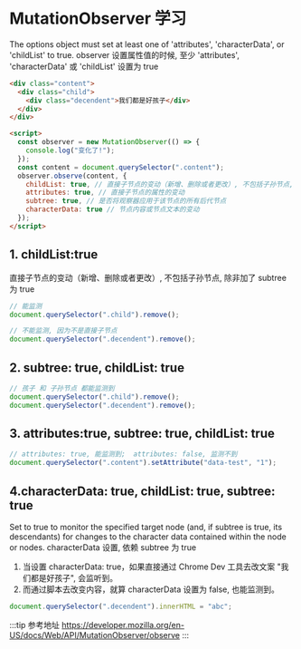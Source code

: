 # MutationObserver 学习

The options object must set at least one of 'attributes', 'characterData', or 'childList' to true.
observer 设置属性值的时候, 至少 'attributes', 'characterData' 或 'childList' 设置为 true

```html
<div class="content">
  <div class="child">
    <div class="decendent">我们都是好孩子</div>
  </div>
</div>

<script>
  const observer = new MutationObserver(() => {
    console.log("变化了!");
  });
  const content = document.querySelector(".content");
  observer.observe(content, {
    childList: true, // 直接子节点的变动（新增、删除或者更改）, 不包括子孙节点, 除非加了 subtree 为true
    attributes: true, // 直接子节点的属性的变动
    subtree: true, // 是否将观察器应用于该节点的所有后代节点
    characterData: true // 节点内容或节点文本的变动
  });
</script>
```

## 1. childList:true

直接子节点的变动（新增、删除或者更改）, 不包括子孙节点, 除非加了 subtree 为 true

```js
// 能监测
document.querySelector(".child").remove();

// 不能监测, 因为不是直接子节点
document.querySelector(".decendent").remove();
```

## 2. subtree: true, childList: true

```js
// 孩子 和 子孙节点 都能监测到
document.querySelector(".child").remove();
document.querySelector(".decendent").remove();
```

## 3. attributes:true, subtree: true, childList: true

```js
// attributes: true, 能监测到;  attributes: false, 监测不到
document.querySelector(".content").setAttribute("data-test", "1");
```

## 4.characterData: true, childList: true, subtree: true

Set to true to monitor the specified target node (and, if subtree is true, its descendants) for changes to the character data contained within the node or nodes.
characterData 设置, 依赖 subtree 为 true

1. 当设置 characterData: true，如果直接通过 Chrome Dev 工具去改文案 "我们都是好孩子", 会监听到。
2. 而通过脚本去改变内容，就算 characterData 设置为 false, 也能监测到。

```js
document.querySelector(".decendent").innerHTML = "abc";
```

:::tip 参考地址
<https://developer.mozilla.org/en-US/docs/Web/API/MutationObserver/observe>
:::
